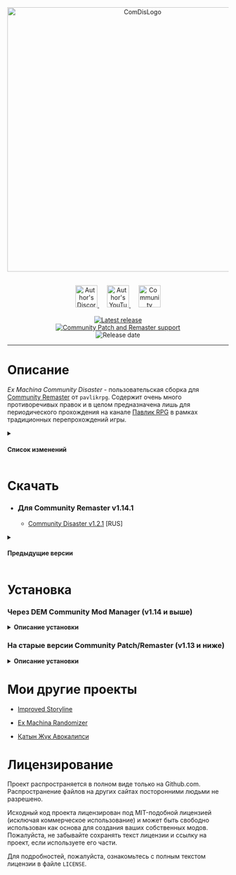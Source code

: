 <div align="center">
  <img src="https://i.imgur.com/Bcn7a8Z.png" alt="ComDisLogo", width="600">
  <br><br>
  <p align="center">
    <a href="https://discord.gg/sPrGBP9aFd">
        <img src="https://github.com/zatinu322/Var-Mod-Trash-Machina/assets/68562524/8287ebff-222d-4afa-bb69-a9fac3eba411", width="50", height="50", alt="Author's Discord">
    </a>&emsp;
    <a href="https://www.youtube.com/@pavlikrpg">
        <img src="https://github.com/zatinu322/Var-Mod-Trash-Machina/assets/68562524/8511cfe3-99e1-49d7-bc66-bfdd108dc189", width="50", height="50", alt="Author's YouTube">
    </a>&emsp;
    <a href="https://forum.deuswiki.com">
        <img src="https://github.com/zatinu322/Var-Mod-Trash-Machina/assets/68562524/3d63e8f9-653c-4b4d-8ad2-6aa2d079fd2e", width="50", height="50", alt="Community Forum">
    </a><br/><br/>
    <a href="https://github.com/zatinu322/stream_builds/releases/tag/v1.2.1-cr">
        <img src="https://img.shields.io/badge/Community_Disaster-v1.2.1-0c7307" alt="Latest release"/>
    </a><br/>
    <a href="https://github.com/DeusExMachinaTeam/EM-CommunityPatch">
      <img src="https://img.shields.io/badge/Community_Patch/Remaster_support-v1.14.1-blue" alt="Community Patch and Remaster support"/>
    </a><br/>
    <img src="https://img.shields.io/badge/Release_date-31/12/2024-0c7307" alt="Release date"/>
    
  </p>

***

</div>

<a id="description_rus"></a>

# Описание

_Ex Machina Community Disaster_ - пользовательская сборка для [Community Remaster](https://github.com/DeusExMachinaTeam/EM-CommunityPatch/) от `pavlikrpg`. Содержит очень много противоречивых правок и в целом предназначена лишь для периодического прохождения на канале [Павлик RPG](https://www.youtube.com/@pavlikrpg) в рамках традиционных перепрохождений игры.

<a id="changelist_rus"></a>

<details>
<summary><h4>Список изменений</h4></summary>

+ Добавлена сложность Профессионал+.
+ Изменены некоторые фразы ГГ на выкрики Д. Филимонова из игры `The Mark: Неотвратимая угроза`. (Спасибо `Z-120 Virus` за их предоставление)
+ Улучшения некоторых фраз в катсценах от `Gnome627`
+ Турбо-ускорение теперь продаётся почти во всех городах.
+ Количество зарядов для турбо-ускорения увеличено до 52.
+ Система Sagitta теперь увеличивает не конструкцию, а мощность автомобиля. Изменено её описание.
+ Полностью убран Белаз из продажи. Изменено его описание.
+ Обновлён клаксон у Урала. (Спасибо `Gnome627`)
+ Кабине Витязь добавлен ещё один слот под гаджеты для авто (1x1).
+ Кабине Фантом добавлены два слота под гаджеты для авто (1x1).
+ Кузову Экскалибур добавлен слот под специальное оружие (2x1).
+ Добавлена улучшенная версия музыки bar.ogg.
+ Изменён эффект взрыва бочек и их модель.
+ Улучшены текстуры Лисы.
+ Изменён логотип игрока на логотип канала [Павлик RPG](https://www.youtube.com/@pavlikrpg).
+ Добавлена иконка монастыря из мода `EM-Monastery Icons Mod` от `PlayBoy`
+ В диалогах с NPC деньги игрока теперь отображаются фиолетовым цветом.
+ Изменены некоторые игровые названия.
+ Убрано предложение включить обучение при старте новой игры.
+ Убрана бессмысленная поездка от Пешта к мосту Бригады и обратно.
+ Книга "Победа близка!" теперь выдаётся после того, как игрок расстреливает Вэн при первом приезде в Либриум.
+ Теперь Лиса всегда едет с нами к Оракулу, даже если в начале игры мы отказали ей в показе деревень.
+ Добавлена возможность сразиться с боссом-краном в Либриуме по ветке с отказом Лисе.
+ Количество кругов в гонке в Вахате уменьшено до одного.
+ В катсцену после уничтожения тарелки Ньери добавлены финальные титры. После катсцены добавлено оповещение о 100% завершении игры. После этого оповещения добавлена отсылка к моду `Vanilla Edition`.

</details>
<a id="download_rus"></a>

# Скачать 
* ### Для Community Remaster v1.14.1
  * [Community Disaster v1.2.1](https://github.com/zatinu322/stream_builds/releases/tag/v1.2.1-cr) [RUS]

<details>
<summary><h4>Предыдущие версии</h4></summary>

* ### Для Community Remaster v1.14

  * [Community Disaster v1.2](https://github.com/zatinu322/stream_builds/releases/tag/v1.2-cr) [RUS]
  * [Community Disaster v1.1](https://github.com/zatinu322/stream_builds/releases/tag/v1.1-cr) [RUS]

* ### Для Community Remaster v1.13

  * [Community Disaster v1.0](https://github.com/zatinu322/stream_builds/releases/tag/v1.0-cr) [RUS]

</details>

<a id="installation_rus"></a>

# Установка

### Через DEM Community Mod Manager (v1.14 и выше)

<details>
<summary><strong>Описание установки</strong></summary>
<br>

1. Установить `Community Patch` или `Community Remaster со всеми дополнительными опциями` по инструкции с [этой](https://github.com/DeusExMachinaTeam/EM-CommunityPatch/blob/main/README.md) страницы.
2. В `DEM Community Mod Manager` на вкладке `Моды` нажмите `Добавить мод` и укажите архив, который вы скачали [отсюда](https://github.com/zatinu322/stream_builds#download_rus).
3. После его появления в списке модов нажмите `Распаковать`.
4. После распаковки нажмите `Установить` и следуйте инструкциям мод-менеджера.

</details>

### На старые версии Community Patch/Remaster (v1.13 и ниже)

<details>
<summary><strong>Описание установки</strong></summary>
<br>

* <strong>1 способ (на чистую <em>русскую версию игры из Steam</em>)</strong>
  <ol type="1">
  <li>Создать в корневой папке с игрой папку <strong>mods</strong>, скопировать туда папку <strong>ComRemBuilds</strong> со всем её содержимым.</li>
  <li>Установить <strong>Community Patch</strong> или <strong>Community Remaster со всеми дополнительными опциями</strong> по <a href='https://github.com/DeusExMachinaTeam/EM-CommunityPatch/blob/0c559423c7139c8a9c7915e390cd47d15438c0b7/README.md'>этой</a> инструкции. После завершения установки, вам будет предложено установить обнаруженные моды.</li>
  <li>Следовать инструкциям установщика.</li>
  </ol>

* <strong>2 способ (на уже установленный <a href="https://github.com/DeusExMachinaTeam/EM-CommunityPatch/">Community Patch/Remaster</a>)</strong>
  <ol type="1">
    <li>Создать в корневой папке с игрой папку <strong>mods</strong>, скопировать туда папку <strong>ComRemBuilds</strong> со всем её содержимым.</li>
    <li>Запустить <strong>commod.exe</strong>, ввести команду <strong>mods</strong>.</li>
    <li>Следовать инструкциям установщика.</li>
  </ol>

</details>

<a id="other_mods_rus"></a>

# Мои другие проекты

* [Improved Storyline](https://github.com/zatinu322/ImprovedStoryline)

* [Ex Machina Randomizer](https://github.com/zatinu322/Var-Mod-Trash-Machina)

* [Қатын Жүк Авокалипси](https://github.com/zatinu322/hta_kazakh_autotranslation)


<a id="licensing_rus"></a>

# Лицензирование

Проект распространяется в полном виде только на Github.com. Распространение файлов на других сайтах посторонними людьми не разрешено.

Исходный код проекта лицензирован под MIT-подобной лицензией (исключая коммерческое использование) и может быть свободно использован как основа для создания ваших собственных модов. Пожалуйста, не забывайте сохранять текст лицензии и ссылку на проект, если используете его части.

Для подробностей, пожалуйста, ознакомьтесь с полным текстом лицензии в файле `LICENSE`.
